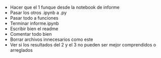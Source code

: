 - Hacer que el 1 funque desde la notebook de informe
- Pasar los otros .ipynb a .py
- Pasar todo a funciones
- Terminar informe.ipynb
- Escribir bien el readme
- Comentar todo bien
- Borrar archivos innecesarios como este 
- Ver si los resultados del 2 y el 3 no pueden ser mejor comprendidos o arreglados